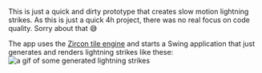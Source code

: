 This is just a quick and dirty prototype that creates slow motion lightning strikes.
As this is just a quick 4h project, there was no real focus on code quality. Sorry about that 😅

The app uses the [Zircon tile engine](https://github.com/Hexworks/zircon) and starts a Swing application that just generates and renders lightning strikes like these:
![a gif of some generated lightning strikes](example.gif)
